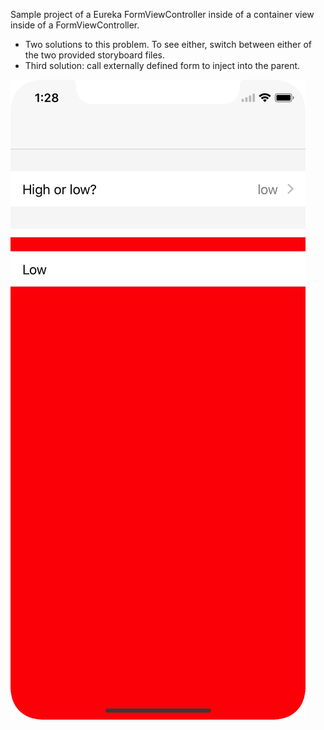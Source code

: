Sample project of a Eureka FormViewController inside of a container view inside of a FormViewController.

- Two solutions to this problem. To see either, switch between either of the two provided storyboard files.
- Third solution: call externally defined form to inject into the parent.







![Screenshot](https://raw.githubusercontent.com/pouriaalmassi/EurekaContainer/master/swap.png)
